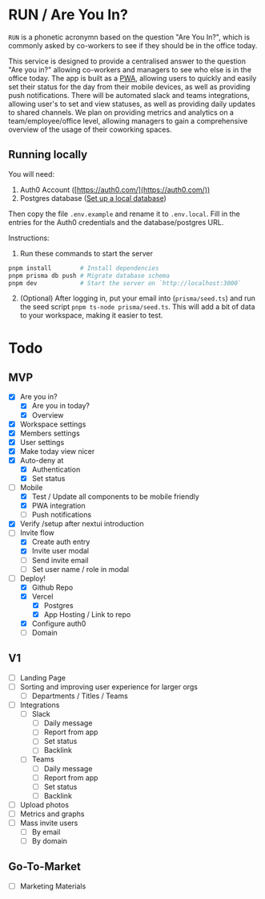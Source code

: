 # RUN / Are You In?

`RUN` is a phonetic acronymn based on the question "Are You In?", which is commonly asked by co-workers to see if they should be in the office today.

This service is designed to provide a centralised answer to the question "Are you in?" allowing co-workers and managers to see who else is in the office today. The app is built as a [PWA](https://web.dev/explore/progressive-web-apps), allowing users to quickly and easily set their status for the day from their mobile devices, as well as providing push notifications. There will be automated slack and teams integrations, allowing user's to set and view statuses, as well as providing daily updates to shared channels. We plan on providing metrics and analytics on a team/employee/office level, allowing managers to gain a comprehensive overview of the usage of their coworking spaces.

## Running locally

You will need:

1. Auth0 Account ([https://auth0.com/](https://auth0.com/))
2. Postgres database ([Set up a local database](https://www.sqlshack.com/setting-up-a-postgresql-database-on-mac/))

Then copy the file `.env.example` and rename it to `.env.local`. Fill in the entries for the Auth0 credentials and the database/postgres URL.

Instructions:

1. Run these commands to start the server

```bash
pnpm install        # Install dependencies
pnpm prisma db push # Migrate database schema
pnpm dev            # Start the server on `http://localhost:3000`
```

2. (Optional) After logging in, put your email into (`prisma/seed.ts`) and run the seed script `pnpm ts-node prisma/seed.ts`. This will add a bit of data to your workspace, making it easier to test.

# Todo

## MVP

- [x] Are you in?
  - [x] Are you in today?
  - [x] Overview
- [x] Workspace settings
- [x] Members settings
- [x] User settings
- [x] Make today view nicer
- [x] Auto-deny at
  - [x] Authentication
  - [x] Set status
- [ ] Mobile
  - [x] Test / Update all components to be mobile friendly
  - [x] PWA integration
  - [ ] Push notifications
- [x] Verify /setup after nextui introduction
- [ ] Invite flow
  - [x] Create auth entry
  - [x] Invite user modal
  - [ ] Send invite email
  - [ ] Set user name / role in modal
- [ ] Deploy!
  - [x] Github Repo
  - [x] Vercel
    - [x] Postgres
    - [x] App Hosting / Link to repo
  - [x] Configure auth0
  - [ ] Domain

## V1

- [ ] Landing Page
- [ ] Sorting and improving user experience for larger orgs
  - [ ] Departments / Titles / Teams
- [ ] Integrations
  - [ ] Slack
    - [ ] Daily message
    - [ ] Report from app
    - [ ] Set status
    - [ ] Backlink
  - [ ] Teams
    - [ ] Daily message
    - [ ] Report from app
    - [ ] Set status
    - [ ] Backlink
- [ ] Upload photos
- [ ] Metrics and graphs
- [ ] Mass invite users
  - [ ] By email
  - [ ] By domain

## Go-To-Market

- [ ] Marketing Materials

